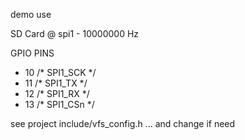 demo use

SD Card @ spi1 - 10000000 Hz

GPIO PINS
* 10 /* SPI1_SCK  */
* 11 /* SPI1_TX   */
* 12 /* SPI1_RX   */
* 13 /* SPI1_CSn  */

see project include/vfs_config.h ... and change if need

